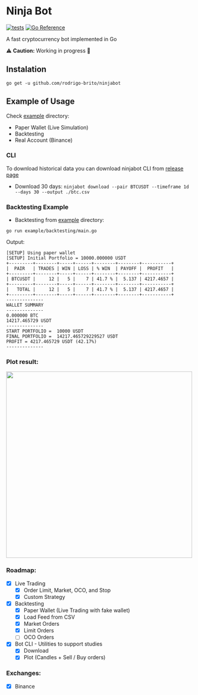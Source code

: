 # Ninja Bot

[![tests](https://github.com/rodrigo-brito/ninjabot/actions/workflows/ci.yaml/badge.svg)](https://github.com/rodrigo-brito/ninjabot/actions/workflows/ci.yaml)
[![Go Reference](https://pkg.go.dev/badge/github.com/rodrigo-brito/ninjabot.svg)](https://pkg.go.dev/github.com/rodrigo-brito/ninjabot)

A fast cryptocurrency bot implemented in Go

:warning: **Caution:** Working in progress :construction:

## Instalation

`go get -u github.com/rodrigo-brito/ninjabot`

## Example of Usage

Check [example](example) directory:

- Paper Wallet (Live Simulation)
- Backtesting
- Real Account (Binance)

### CLI

To download historical data you can download ninjabot CLI from [release page](https://github.com/rodrigo-brito/ninjabot/releases)
- Download 30 days: `ninjabot download --pair BTCUSDT --timeframe 1d --days 30 --output ./btc.csv`

### Backtesting Example

- Backtesting from [example](example) directory:
```
go run example/backtesting/main.go
```

Output:

```
[SETUP] Using paper wallet                   
[SETUP] Initial Portfolio = 10000.000000 USDT 
+---------+--------+-----+------+--------+--------+-----------+
|  PAIR   | TRADES | WIN | LOSS | % WIN  | PAYOFF |  PROFIT   |
+---------+--------+-----+------+--------+--------+-----------+
| BTCUSDT |     12 |   5 |    7 | 41.7 % |  5.137 | 4217.4657 |
+---------+--------+-----+------+--------+--------+-----------+
|   TOTAL |     12 |   5 |    7 | 41.7 % |  5.137 | 4217.4657 |
+---------+--------+-----+------+--------+--------+-----------+
--------------
WALLET SUMMARY
--------------
0.000000 BTC
14217.465729 USDT
--------------
START PORTFOLIO =  10000 USDT
FINAL PORTFOLIO =  14217.465729229527 USDT
PROFIT = 4217.465729 USDT (42.17%)
--------------
```

### Plot result:

<img width="500"  src="https://user-images.githubusercontent.com/7620947/118583297-38f69580-b76b-11eb-8a7f-ad3999541cac.png"/>

### Roadmap:

- [x] Live Trading
  - [x] Order Limit, Market, OCO, and Stop
  - [x] Custom Strategy

- [x] Backtesting
  - [x] Paper Wallet (Live Trading with fake wallet)
  - [x] Load Feed from CSV
  - [x] Market Orders
  - [x] Limit Orders
  - [ ] OCO Orders
  
- [x] Bot CLI - Utilities to support studies
  - [x] Download
  - [x] Plot (Candles + Sell / Buy orders)

### Exchanges:
- [x] Binance
